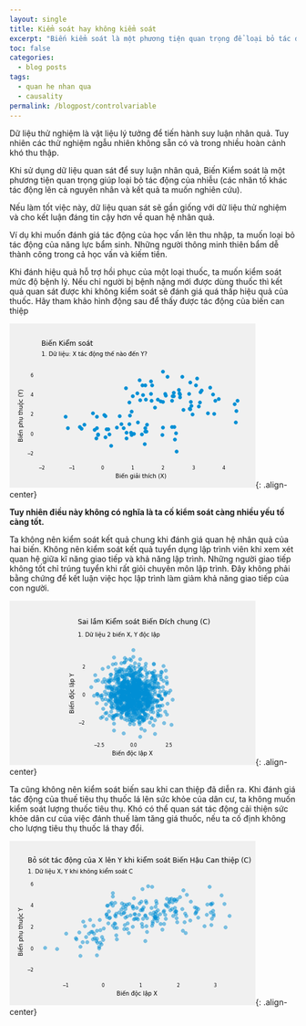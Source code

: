 ```yaml
---
layout: single
title: Kiểm soát hay không kiểm soát
excerpt: "Biến kiểm soát là một phương tiện quan trọng để loại bỏ tác động của nhiễu và cho kết quả đáng tin cậy hơn; tuy nhiên, liệu điều này có nghĩa là ta cố kiểm soát càng nhiều yếu tố càng tốt?"
toc: false
categories:
  - blog posts
tags:
  - quan he nhan qua
  - causality
permalink: /blogpost/controlvariable
---
```


Dữ liệu thử nghiệm là vật liệu lý tưởng để tiến hành suy luận nhân quả. Tuy nhiên các thử nghiệm ngẫu nhiên không sẵn có và trong nhiều hoàn cảnh khó thu thập.

Khi sử dụng dữ liệu quan sát để suy luận nhân quả, Biến Kiểm soát là một phương tiện quan trọng giúp loại bỏ tác động của nhiễu (các nhân tố khác tác động lên cả nguyên nhân và kết quả ta muốn nghiên cứu).

Nếu làm tốt việc này, dữ liệu quan sát sẽ gần giống với dữ liệu thử nghiệm và cho kết luận đáng tin cậy hơn về quan hệ nhân quả. 

Ví dụ khi muốn đánh giá tác động của học vấn lên thu nhập, ta muốn loại bỏ tác động của năng lực bẩm sinh. Những người thông minh thiên bẩm dễ thành công trong cả học vấn và kiếm tiền.

Khi đánh hiệu quả hỗ trợ hồi phục của một loại thuốc, ta muốn kiểm soát mức độ bệnh lý. Nếu chỉ người bị bệnh nặng mới được dùng thuốc thì kết quả quan sát được khi không kiểm soát sẽ đánh giá quá thấp hiệu quả của thuốc. Hãy tham khảo hình động sau để thấy được tác động của biến can thiệp


![image-center](/assets/images/animatedcausality/ac01/IV.gif){: .align-center}

**Tuy nhiên điều này không có nghĩa là ta cố kiểm soát càng nhiều yếu tố càng tốt.**

Ta không nên kiểm soát kết quả chung khi đánh giá quan hệ nhân quả của hai biến. Không nên kiểm soát kết quả tuyển dụng lập trình viên khi xem xét quan hệ giữa kĩ năng giao tiếp và khả năng lập trình.
Những người giao tiếp không tốt chỉ trúng tuyển khi rất giỏi chuyên môn lập trình. Đây không phải bằng chứng để  kết luận việc học lập trình làm giảm khả năng giao tiếp của con người.

![image-center](/assets/images/animatedcausality/ac07/IV.gif){: .align-center}


Ta cũng không nên kiểm soát biến sau khi can thiệp đã diễn ra. Khi đánh giá tác động của thuế tiêu thụ thuốc lá lên sức khỏe của dân cư, ta không muốn kiểm soát lượng thuốc tiêu thụ. Khó có thể quan sát tác động cải thiện sức khỏe dân cư của việc đánh thuế làm tăng giá thuốc, nếu ta cố định không cho lượng tiêu thụ thuốc lá thay đổi.

![image-center](/assets/images/animatedcausality/ac08/IV.gif){: .align-center}


